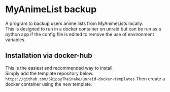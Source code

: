 # MyAnimeList backup
A program to backup users anime lists from MyAnimeLists locally.\
This is designed to run in a docker container on unraid but can be run as a python app if the config file is edited to remove the use of environment variables.

## Installation via docker-hub
This is the easiest and recommended way to install.\
Simply add the template repository below.
```https://github.com/SkippyTheSnake/unraid-docker-templates```
Then create a docker container using the new template.